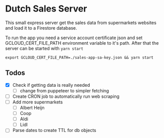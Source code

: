 # Dutch Sales Server

This small express server get the sales data from supermarkets websites and load it to a Firestore database.

To run the app you need a service account certificate json and set GCLOUD_CERT_FILE_PATH environment variable to it's path. After that the server can be started with `yarn start`

```
export GCLOUD_CERT_FILE_PATH=./sales-app-sa-key.json && yarn start
```

## Todos

- [x] Check if getting data is really needed
  - [ ] change from puppeteer to simpler fetching
- [ ] Create CRON job to automatically run web scraping
- [ ] Add more supermarkets
  - [ ] Albert Heijn
  - [ ] Coop
  - [ ] Aldi
  - [ ] Lidl
- [ ] Parse dates to create TTL for db objects
